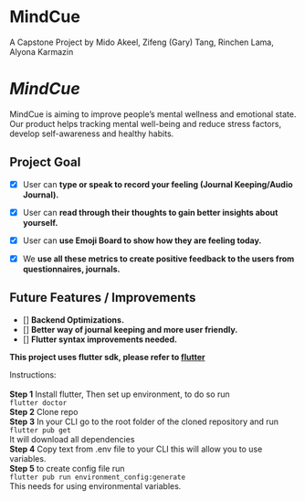 # MindCue
A Capstone Project by
Mido Akeel,
Zifeng (Gary) Tang,
Rinchen Lama,
Alyona Karmazin

# *MindCue*
MindCue is aiming to improve people’s mental wellness and emotional state.
Our product helps tracking mental well-being and reduce stress factors, develop self-awareness and healthy habits.

## Project Goal
* [x] User can **type or speak to record your feeling (Journal Keeping/Audio Journal).**
* [x] User can **read through their thoughts to gain better insights about yourself.**
* [x] User can **use Emoji Board to show how they are feeling today.**
* [x] We **use all these metrics to create positive feedback to the users from questionnaires, journals.**


## Future Features / Improvements
* [] **Backend Optimizations.**
* [] **Better way of journal keeping and more user friendly.**
* [] **Flutter syntax improvements needed.**



**This project uses flutter sdk, please refer to [flutter](https://flutter.dev)**


Instructions: <br/><br/>
**Step 1** Install flutter,
Then set up environment, to do so run <br/>```flutter doctor``` <br/>
**Step 2** Clone repo<br/>
**Step 3** In your CLI go to the root folder of the cloned repository and run <br/>
```flutter pub get```<br/>
It will download all dependencies<br/>
**Step 4** Copy text from .env file to your CLI this will allow you to use variables. <br/>
**Step 5** to create config file run<br/>
```flutter pub run environment_config:generate```<br/>
This needs for using environmental variables. 
 
 
 

